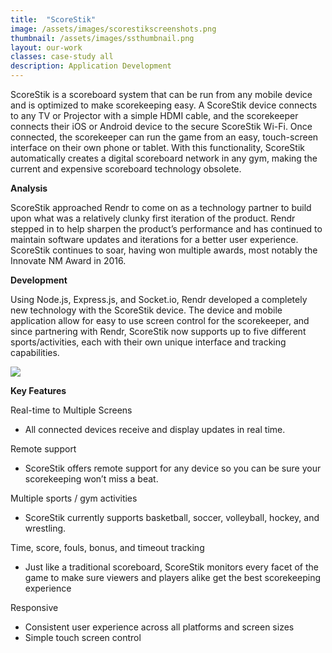 ```yaml
---
title:  "ScoreStik"
image: /assets/images/scorestikscreenshots.png
thumbnail: /assets/images/ssthumbnail.png
layout: our-work
classes: case-study all
description: Application Development
---
```

ScoreStik is a scoreboard system that can be run from any mobile device and is optimized to make scorekeeping easy. A ScoreStik device connects to any TV or Projector with a simple HDMI cable, and the scorekeeper connects their iOS or Android device to the secure ScoreStik Wi-Fi. Once connected, the scorekeeper can run the game from an easy, touch-screen interface on their own phone or tablet. With this functionality, ScoreStik automatically creates a digital scoreboard network in any gym, making the current and expensive scoreboard technology obsolete. 

**Analysis**

ScoreStik approached Rendr to come on as a technology partner to build upon what was a relatively clunky first iteration of the product. Rendr stepped in to help sharpen the product’s performance and has continued to maintain software updates and iterations for a better user experience. ScoreStik continues to soar, having won multiple awards, most notably the Innovate NM Award in 2016. 

**Development**

Using Node.js, Express.js, and Socket.io, Rendr developed a completely new technology with the ScoreStik device. The device and mobile application allow for easy to use screen control for the scorekeeper, and since partnering with Rendr, ScoreStik now supports up to five different sports/activities, each with their own unique interface and tracking capabilities. 

<img class='img-responsive' src="{{site.url}}/assets/images/scorestik.png">

**Key Features**

Real-time to Multiple Screens

- All connected devices receive and display updates in real time.

Remote support

- ScoreStik offers remote support for any device so you can be sure your scorekeeping won’t miss a beat.

Multiple sports / gym activities

- ScoreStik currently supports basketball, soccer, volleyball, hockey, and wrestling.

Time, score, fouls, bonus, and timeout tracking

- Just like a traditional scoreboard, ScoreStik monitors every facet of the game to make sure viewers and players alike get the best scorekeeping experience

Responsive

- Consistent user experience across all platforms and screen sizes
- Simple touch screen control